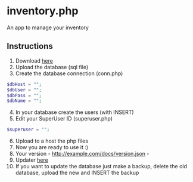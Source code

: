 # inventory.php
 An app to manage your inventory
## Instructions
1. Download [here](https://git.rahcode.com/inventory.php/releases/tag/Base)
2. Upload the database (sql file)
3. Create the database connection (conn.php)
```php
$dbHost = "";
$dbUser = "";
$dbPass = "";
$dbName = "";
```
4. In your database create the users (with INSERT)
5. Edit your SuperUser ID (superuser.php)
```php
$superuser = "";
```
6. Upload to a host the php files
7. Now you are ready to use it :)
8. Your version - http://example.com/docs/version.json -
9. Updater [here](https://git.rahcode.com/inventory.php/releases/tag/Update)
10. If you want to update the database just make a backup, delete the old database, upload the new and INSERT the backup